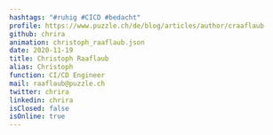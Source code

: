 ```yaml
---
hashtags: "#ruhig #CICD #bedacht"
profile: https://www.puzzle.ch/de/blog/articles/author/craaflaub
github: chrira
animation: christoph_raaflaub.json
date: 2020-11-19
title: Christoph Raaflaub
alias: Christoph
function: CI/CD Engineer
mail: raaflaub@puzzle.ch
twitter: chrira
linkedin: chrira
isClosed: false
isOnline: true
---
```

